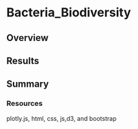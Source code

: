 # Bacteria_Biodiversity

## Overview


## Results


## Summary




### Resources 
plotly.js, html, css, js,d3, and bootstrap
